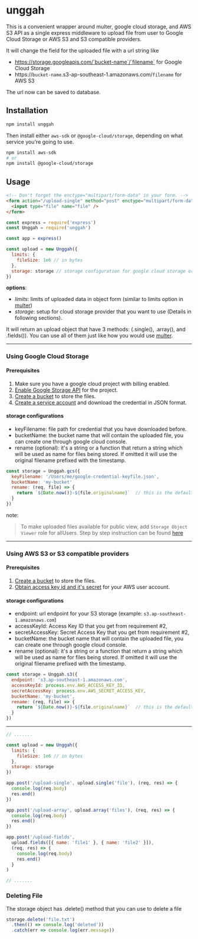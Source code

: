 # unggah

This is a convenient wrapper around multer, google cloud storage, and AWS S3 API as a single express middleware to upload file from user to Google Cloud Storage or AWS S3 and S3 compatible providers.

It will change the field for the uploaded file with a url string like
- https://storage.googleapis.com/`bucket-name`/`filename` for Google Cloud Storage 
- https://`bucket-name`.s3-ap-southeast-1.amazonaws.com/`filename` for AWS S3

The url now can be saved to database.


## Installation

```bash
npm install unggah
```

Then install either `aws-sdk` or `@google-cloud/storage`, depending on what service you're going to use.

```bash
npm install aws-sdk
# or
npm install @google-cloud/storage
```


## Usage

```html
<!-- Don't forget the enctype="multipart/form-data" in your form. -->
<form action="/upload-single" method="post" enctype="multipart/form-data">
  <input type="file" name="file" />
</form>
```

```javascript
const express = require('express')
const Unggah = require('unggah')

const app = express()

const upload = new Unggah({
  limits: {
    fileSize: 1e6 // in bytes
  },
  storage: storage // storage configuration for google cloud storage or S3
})
```

**options**:
- _limits_: limits of uploaded data in object form (similar to limits option in [multer](https://github.com/expressjs/multer#limits))
- _storage_: setup for cloud storage provider that you want to use (Details in following sections).

It will return an upload object that have 3 methods: (.single(), .array(), and .fields()). You can use all of them just like how you would use [multer](https://github.com/expressjs/multer#singlefieldname).

---

### Using Google Cloud Storage

#### Prerequisites
1. Make sure you have a google cloud project with billing enabled.
2. [Enable Google Storage API](https://console.cloud.google.com/flows/enableapi?apiid=storage-api.googleapis.com) for the project.
3. [Create a bucket](https://console.cloud.google.com/storage/create-bucket) to store the files.
4. [Create a service account](https://console.cloud.google.com/apis/credentials/serviceaccountkey) and download the credential in JSON format.

#### storage configurations
- keyFilename: file path for credential that you have downloaded before.
- bucketName: the bucket name that will contain the uploaded file, you can create one through google cloud console.
- rename (optional): it's a string or a function that return a string which will be used as name for files being stored. If omitted it will use the original filename prefixed with the timestamp.

```javascript
const storage = Unggah.gcs({
  keyFilename: '/Users/me/google-credential-keyfile.json',
  bucketName: 'my-bucket'
  rename: (req, file) => {
    return `${Date.now()}-${file.originalname}`  // this is the default
  }
})
```

note:
> To make uploaded files available for public view, add `Storage Object Viewer` role for allUsers. Step by step instruction can be found [here](https://cloud.google.com/storage/docs/access-control/making-data-public#buckets)

---

### Using AWS S3 or S3 compatible providers

#### Prerequisites
1. [Create a bucket](https://docs.aws.amazon.com/AmazonS3/latest/user-guide/create-bucket.html) to store the files.
2. [Obtain access key id and it's secret](https://aws.amazon.com/blogs/security/how-to-find-update-access-keys-password-mfa-aws-management-console/) for your AWS user account.

#### storage configurations
- endpoint: url endpoint for your S3 storage (example: `s3.ap-southeast-1.amazonaws.com`)
- accessKeyId: Access Key ID that you get from requirement #2,
- secretAccessKey: Secret Access Key that you get from requirement #2,
- bucketName: the bucket name that will contain the uploaded file, you can create one through google cloud console.
- rename (optional): it's a string or a function that return a string which will be used as name for files being stored. If omitted it will use the original filename prefixed with the timestamp.

```javascript
const storage = Unggah.s3({
  endpoint: 's3.ap-southeast-1.amazonaws.com',
  accessKeyId: process.env.AWS_ACCESS_KEY_ID,
  secretAccessKey: process.env.AWS_SECRET_ACCESS_KEY,
  bucketName: 'my-bucket',
  rename: (req, file) => {
    return `${Date.now()}-${file.originalname}`  // this is the default
  }
})
```

---

```javascript
// .......

const upload = new Unggah({
  limits: {
    fileSize: 1e6 // in bytes
  },
  storage: storage
})

app.post('/upload-single', upload.single('file'), (req, res) => {
  console.log(req.body)
  res.end()
})

app.post('/upload-array', upload.array('files'), (req, res) => {
  console.log(req.body)
  res.end()
})

app.post('/upload-fields',
  upload.fields([{ name: 'file1' }, { name: 'file2' }]),
  (req, res) => {
    console.log(req.body)
    res.end()
  }
)

// .......
```

### Deleting File

The storage object has .delete() method that you can use to delete a file

```javascript
storage.delete('file.txt')
  .then(() => console.log('deleted'))
  .catch(err => console.log(err.message))
```

